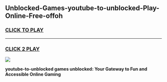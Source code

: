 
## Unblocked-Games-youtube-to-unblocked-Play-Online-Free-offoh
<h3>
<a href="https://premium76.site?title=youtube-to-unblocked&ref=26A">CLICK TO PLAY</a></h3>
<hr>

<h3>
<a href="https://premium76.site?title=youtube-to-unblocked&ref=26A">CLICK 2 PLAY</a>
  
</h3>

<a href="https://premium76.site?title=youtube-to-unblocked&ref=26A"><img src="https://clearcache.store/games.png"></a>


**youtube-to-unblocked games unblocked: Your Gateway to Fun and Accessible Online Gaming**
